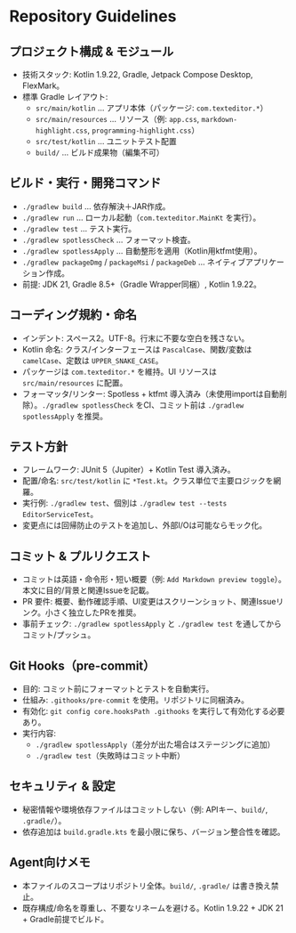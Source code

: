 # Repository Guidelines

## プロジェクト構成 & モジュール
- 技術スタック: Kotlin 1.9.22, Gradle, Jetpack Compose Desktop, FlexMark。
- 標準 Gradle レイアウト:
  - `src/main/kotlin` … アプリ本体（パッケージ: `com.texteditor.*`）
  - `src/main/resources` … リソース（例: `app.css`, `markdown-highlight.css`, `programming-highlight.css`）
  - `src/test/kotlin` … ユニットテスト配置
  - `build/` … ビルド成果物（編集不可）

## ビルド・実行・開発コマンド
- `./gradlew build` … 依存解決＋JAR作成。
- `./gradlew run` … ローカル起動（`com.texteditor.MainKt` を実行）。
- `./gradlew test` … テスト実行。
- `./gradlew spotlessCheck` … フォーマット検査。
- `./gradlew spotlessApply` … 自動整形を適用（Kotlin用ktfmt使用）。
- `./gradlew packageDmg` / `packageMsi` / `packageDeb` … ネイティブアプリケーション作成。
- 前提: JDK 21, Gradle 8.5+（Gradle Wrapper同梱）, Kotlin 1.9.22。

## コーディング規約・命名
- インデント: スペース2。UTF-8。行末に不要な空白を残さない。
- Kotlin 命名: クラス/インターフェースは `PascalCase`、関数/変数は `camelCase`、定数は `UPPER_SNAKE_CASE`。
- パッケージは `com.texteditor.*` を維持。UI リソースは `src/main/resources` に配置。
- フォーマッタ/リンター: Spotless + ktfmt 導入済み（未使用importは自動削除）。`./gradlew spotlessCheck` をCI、コミット前は `./gradlew spotlessApply` を推奨。

## テスト方針
- フレームワーク: JUnit 5（Jupiter）+ Kotlin Test 導入済み。
- 配置/命名: `src/test/kotlin` に `*Test.kt`。クラス単位で主要ロジックを網羅。
- 実行例: `./gradlew test`、個別は `./gradlew test --tests EditorServiceTest`。
- 変更点には回帰防止のテストを追加し、外部I/Oは可能ならモック化。

## コミット & プルリクエスト
- コミットは英語・命令形・短い概要（例: `Add Markdown preview toggle`）。本文に目的/背景と関連Issueを記載。
- PR 要件: 概要、動作確認手順、UI変更はスクリーンショット、関連Issueリンク。小さく独立したPRを推奨。
 - 事前チェック: `./gradlew spotlessApply` と `./gradlew test` を通してからコミット/プッシュ。

## Git Hooks（pre-commit）
- 目的: コミット前にフォーマットとテストを自動実行。
- 仕組み: `.githooks/pre-commit` を使用。リポジトリに同梱済み。
- 有効化: `git config core.hooksPath .githooks` を実行して有効化する必要あり。
- 実行内容:
  - `./gradlew spotlessApply`（差分が出た場合はステージングに追加）
  - `./gradlew test`（失敗時はコミット中断）

## セキュリティ & 設定
- 秘密情報や環境依存ファイルはコミットしない（例: APIキー、`build/`, `.gradle/`）。
- 依存追加は `build.gradle.kts` を最小限に保ち、バージョン整合性を確認。

## Agent向けメモ
- 本ファイルのスコープはリポジトリ全体。`build/`, `.gradle/` は書き換え禁止。
- 既存構成/命名を尊重し、不要なリネームを避ける。Kotlin 1.9.22 + JDK 21 + Gradle前提でビルド。
